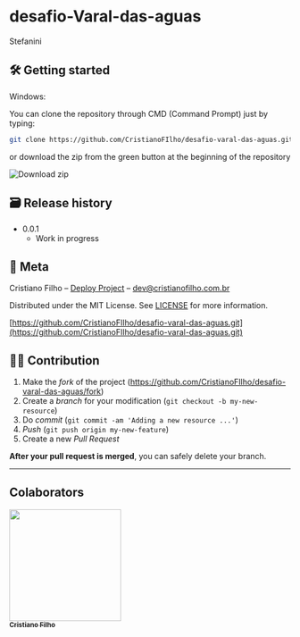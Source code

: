 # desafio-Varal-das-aguas

Stefanini

## 🛠 Getting started

Windows:

You can clone the repository through CMD (Command Prompt) just by typing:

```sh
git clone https://github.com/CristianoFIlho/desafio-varal-das-aguas.git
```

or download the zip from the green button at the beginning of the repository

<img src="https://i.ibb.co/9TYBXXk/2021-03-24-23-40-54-github-com-ace1e87d54f6.png" alt="Download zip" border="0">





## 🗃 Release history

- 0.0.1
  - Work in progress

## 📝 Meta

Cristiano Filho – [Deploy Project](https://cristianofilho.com.br) – dev@cristianofilho.com.br

Distributed under the MIT License. See [LICENSE](LICENSE) for more information.

[https://github.com/CristianoFIlho/desafio-varal-das-aguas.git](https://github.com/CristianoFIlho/desafio-varal-das-aguas.git)

## 🧙‍♂️ Contribution

1. Make the _fork_ of the project (<https://github.com/CristianoFIlho/desafio-varal-das-aguas/fork>)
2. Create a _branch_ for your modification (`git checkout -b my-new-resource`)
3. Do _commit_ (`git commit -am 'Adding a new resource ...'`)
4. _Push_ (`git push origin my-new-feature`)
5. Create a new _Pull Request_

**After your pull request is merged**, you can safely delete your branch.

---

## Colaborators
	

[ <img src="https://avatars.githubusercontent.com/u/54041918?s=400&u=9691b69b1b7c46137971d4b2775228007fff85a9&v=4" width="200px; "/><br><sub><b>Cristiano Filho</b></sub> ](https://github.com/CristianoFilho) 





